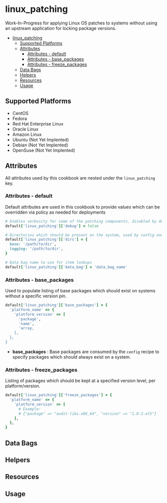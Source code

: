# linux_patching

Work-In-Progress for applying Linux OS patches to systems without using an upstream application for locking package versions.

- [linux_patching](#linux_patching)
  - [Supported Platforms](#supported-platforms)
  - [Attributes](#attributes)
    - [Attributes - default](#attributes---default)
    - [Attributes - base_packages](#attributes---base_packages)
    - [Attributes - freeze_packages](#attributes---freeze_packages)
  - [Data Bags](#data-bags)
  - [Helpers](#helpers)
  - [Resources](#resources)
  - [Usage](#usage)

## Supported Platforms

- CentOS
- Fedora
- Red Hat Enterprise Linux
- Oracle Linux
- Amazon Linux
- Ubuntu (Not Yet Implented)
- Debian (Not Yet Implented)
- OpenSuse (Not Yet Implented)

## Attributes

All attributes used by this cookbook are nested under the `linux_patching` key.

### Attributes - default

Default attributes are used in this cookbook to provide values which can be overridden via policy as needed for deployments

```ruby
# Enables verbosity for some of the patching components, disabled by default.
default['linux_patching']['debug'] = false

# Directories which should be present on the system, used by config and patch processes
default['linux_patching']['dirs'] = {
  base: '/path/to/dir',
  logging: '/path/to/dir',
}

# Data bag name to use for item lookups
default['linux_patching']['data_bag'] = 'data_bag_name'
```

### Attributes - base_packages

Used to populate listing of base packages which should exist on systems without a specific version pin.

```ruby
default['linux_patching']['base_packages'] = {
  'platform_name' => {
    'platform_version' => [
      'package',
      'name',
      'array,
    ],
  },
}
```

- __base_packages__ : Base packages are consumed by the `config` recipe to specify packages which should always exist on a system.

### Attributes - freeze_packages

Listing of packages which should be kept at a specified version level, per platform/version.

```ruby
default['linux_patching']['freeze_packages'] = {
  'platform_name' => {
    'platform_version' => [
      # Example:
      # {"package" => "audit-libs.x86_64", "version" => "1.8-2.el5"}
    ],
  },
}
```

## Data Bags

## Helpers

## Resources

## Usage
